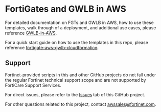 # FortiGates and GWLB in AWS

For detailed documentation on FGTs and GWLB in AWS, how to use these templates, walk through of a deployment, and additional use cases, please reference [GWLB-in-AWS](https://fortinetcloudcse.github.io/GWLB-in-AWS).

For a quick start guide on how to use the templates in this repo, please reference [fortigate-aws-gwlb-cloudformation](https://fortinetcloudcse.github.io/fortigate-aws-gwlb-cloudformation/). 

## Support

Fortinet-provided scripts in this and other GitHub projects do not fall under the regular Fortinet technical support scope and are not supported by FortiCare Support Services.

For direct issues, please refer to the [Issues](https://github.com/FortinetCloudCSE/fortigate-aws-gwlb-cloudformation/issues) tab of this GitHub project.

For other questions related to this project, contact [awssales@fortinet.com](mailto:awssales@fortinet.com).
